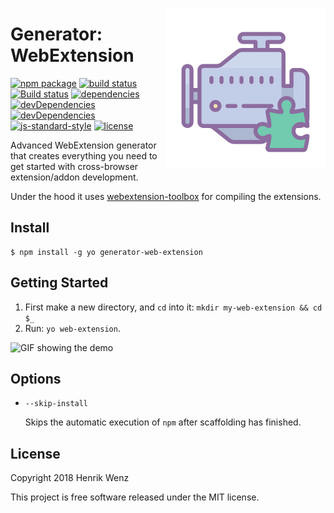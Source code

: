 [<img align="right" src="./assets/icon.svg?sanitize=true" alt="logo">](https://www.npmjs.com/package/generator-web-extension)
# Generator: WebExtension

[![npm package](https://badge.fury.io/js/generator-web-extension.svg)](https://www.npmjs.com/package/generator-web-extension)
[![build status](https://secure.travis-ci.org/webextension-toolbox/generator-web-extension.png?branch=master)](https://travis-ci.org/webextension-toolbox/generator-web-extension)
[![Build status](https://ci.appveyor.com/api/projects/status/ajr5bdyo5j15e6mf?svg=true)](https://ci.appveyor.com/project/webextension-toolbox/generator-web-extension)
[![dependencies](https://david-dm.org/webextension-toolbox/generator-web-extension/status.svg)](https://david-dm.org/webextension-toolbox/generator-web-extension) 
[![devDependencies](https://david-dm.org/webextension-toolbox/generator-web-extension/dev-status.svg)](https://david-dm.org/webextension-toolbox/generator-web-extension?type=dev) 
[![devDependencies](https://david-dm.org/webextension-toolbox/generator-web-extension/peer-status.svg)](https://david-dm.org/webextension-toolbox/generator-web-extension?type=peer) 
[![js-standard-style](https://img.shields.io/badge/code%20style-standard-green.svg?style=flat-square)](https://github.com/feross/standard)
[![license](https://img.shields.io/npm/l/generator-web-extension.svg)](https://github.com/webextension-toolbox/generator-web-extension/blob/master/LICENSE) 

Advanced WebExtension generator that creates everything you need to get started with cross-browser extension/addon development. 

Under the hood it uses [webextension-toolbox](https://github.com/webextension-toolbox/webextension-toolbox) for compiling the extensions.

## Install

```shell
$ npm install -g yo generator-web-extension
```

## Getting Started

1. First make a new directory, and `cd` into it: `mkdir my-web-extension && cd $_`
2. Run: `yo web-extension`.

![GIF showing the demo](https://i.imgur.com/lqTK588.gif)

## Options

* `--skip-install`

  Skips the automatic execution of `npm` after
  scaffolding has finished.

## License

Copyright 2018 Henrik Wenz

This project is free software released under the MIT license.
